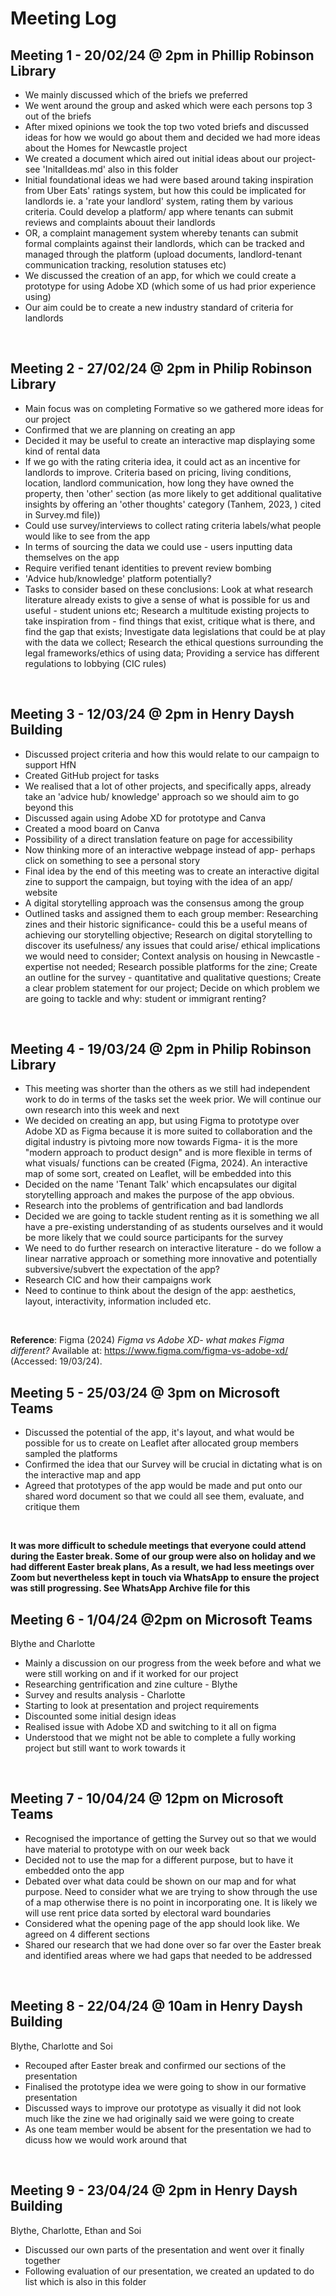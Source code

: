 # Meeting Log

## Meeting 1 - 20/02/24 @  2pm in Phillip Robinson Library
- We mainly discussed which of the briefs we preferred
- We went around the group and asked which were each persons top 3 out of the briefs
- After mixed opinions we took the top two voted briefs and discussed ideas for how we would go about them and decided we had more ideas about the Homes for Newcastle project
- We created a document which aired out initial ideas about our project- see 'InitalIdeas.md' also in this folder
- Initial foundational ideas we had were based around taking inspiration from Uber Eats' ratings system, but how this could be implicated for landlords ie. a 'rate your landlord' system, rating them by various criteria. Could develop a platform/ app where tenants can submit reviews and complaints abouut their landlords
- OR, a complaint management system whereby tenants can submit formal complaints against their landlords, which can be tracked and managed through the platform (upload documents, landlord-tenant communication tracking, resolution statuses etc)
- We discussed the creation of an app, for which we could create a prototype for using Adobe XD (which some of us had prior experience using)
- Our aim could be to create a new industry standard of criteria for landlords
<br>

## Meeting 2 - 27/02/24 @ 2pm in Philip Robinson Library
- Main focus was on completing Formative so we gathered more ideas for our project
- Confirmed that we are planning on creating an app
- Decided it may be useful to create an interactive map displaying some kind of rental data
- If we go with the rating criteria idea, it could act as an incentive for landlords to improve. Criteria based on pricing, living conditions, location, landlord communication, how long they have owned the property, then 'other' section (as more likely to get additional qualitative insights by offering an 'other thoughts' category (Tanhem, 2023, ) cited in Survey.md file))
- Could use survey/interviews to collect rating criteria labels/what people would like to see from the app
- In terms of sourcing the data we could use - users inputting data themselves on the app
- Require verified tenant identities to prevent review bombing
- 'Advice hub/knowledge' platform potentially?
- Tasks to consider based on these conclusions: Look at what research literature already exists to give a sense of what is possible for us and useful - student unions etc; Research a multitude existing projects to take inspiration from - find things that exist, critique what is there, and find the gap that exists; Investigate data legislations that could be at play with the data we collect; Research the ethical questions surrounding the legal frameworks/ethics of using data; Providing a service has different regulations to lobbying (CIC rules)
<br>

## Meeting 3 - 12/03/24 @ 2pm in Henry Daysh Building

- Discussed project criteria and how this would relate to our campaign to support HfN
- Created GitHub project for tasks
- We realised that a lot of other projects, and specifically apps, already take an 'advice hub/ knowledge' approach so we should aim to go beyond this
- Discussed again using Adobe XD for prototype and Canva
- Created a mood board on Canva
- Possibility of a direct translation feature on page for accessibility
- Now thinking more of an interactive webpage instead of app- perhaps click on something to see a personal story
- Final idea by the end of this meeting was to create an interactive digital zine to support the campaign, but toying with the idea of an app/ website
- A digital storytelling approach was the consensus among the group
- Outlined tasks and assigned them to each group member: Researching zines and their historic significance- could this be a useful means of achieving our storytelling objective; Research on digital storytelling to discover its usefulness/ any issues that could arise/ ethical implications we would need to consider; Context analysis on housing in Newcastle - expertise not needed; Research possible platforms for the zine; Create an outline for the survey - quantitative and qualitative questions; Create a clear problem statement for our project; Decide on which problem we are going to tackle and why: student or immigrant renting?
<br>

## Meeting 4 - 19/03/24 @ 2pm in Philip Robinson Library
- This meeting was shorter than the others as we still had independent work to do in terms of the tasks set the week prior. We will continue our own research into this week and next
- We decided on creating an app, but using Figma to prototype over Adobe XD as Figma because it is more suited to collaboration and the digital industry is pivtoing more now towards Figma- it is the more "modern approach to product design" and is more flexible in terms of what visuals/ functions can be created (Figma, 2024). An interactive map of some sort, created on Leaflet, will be embedded into this
- Decided on the name 'Tenant Talk' which encapsulates our digital storytelling approach and makes the purpose of the app obvious. 
- Research into the problems of gentrification and bad landlords
- Decided we are going to tackle student renting as it is something we all have a pre-existing understanding of as students ourselves and it would be more likely that we could source participants for the survey 
- We need to do further research on interactive literature - do we follow a linear narrative approach or something more innovative and potentially subversive/subvert the expectation of the app?
- Research CIC and how their campaigns work
- Need to continue to think about the design of the app: aesthetics, layout, interactivity, information included etc.
<br>

**Reference**:
Figma (2024) *Figma vs Adobe XD- what makes Figma different?* Available at: https://www.figma.com/figma-vs-adobe-xd/ (Accessed: 19/03/24). 

## Meeting 5 - 25/03/24 @ 3pm on Microsoft Teams
- Discussed the potential of the app, it's layout, and what would be possible for us to create on Leaflet after allocated group members sampled the platforms
- Confirmed the idea that our Survey will be crucial in dictating what is on the interactive map and app
- Agreed that prototypes of the app would be made and put onto our shared word document so that we could all see them, evaluate, and critique them
<br>

**It was more difficult to schedule meetings that everyone could attend during the Easter break. Some of our group were also on holiday and we had different Easter break plans, As a result, we had less meetings over Zoom but nevertheless kept in touch via WhatsApp to ensure the project was still progressing. See WhatsApp Archive file for this**
<br>

## Meeting 6 - 1/04/24 @2pm on Microsoft Teams
Blythe and Charlotte
- Mainly a discussion on our progress from the week before and what we were still working on and if it worked for our project
- Researching gentrification and zine culture - Blythe
- Survey and results analysis - Charlotte
- Starting to look at presentation and project requirements
- Discounted some initial design ideas
- Realised issue with Adobe XD and switching to it all on figma
- Understood that we might not be able to complete a fully working project but still want to work towards it
<br>

## Meeting 7 - 10/04/24 @ 12pm on Microsoft Teams
- Recognised the importance of getting the Survey out so that we would have material to prototype with on our week back
- Decided not to use the map for a different purpose, but to have it embedded onto the app
- Debated over what data could be shown on our map and for what purpose. Need to consider what we are trying to show through the use of a map otherwise there is no point in incorporating one. It is likely we will use rent price data sorted by electoral ward boundaries
- Considered what the opening page of the app should look like. We agreed on 4 different sections
- Shared our research that we had done over so far over the Easter break and identified areas where we had gaps that needed to be addressed
<br>

## Meeting 8 - 22/04/24 @ 10am in Henry Daysh Building
Blythe, Charlotte and Soi
- Recouped after Easter break and confirmed our sections of the presentation
- Finalised the prototype idea we were going to show in our formative presentation
- Discussed ways to improve our prototype as visually it did not look much like the zine we had originally said we were going to create
- As one team member would be absent for the presentation we had to dicuss how we would work around that
<br>

## Meeting 9 - 23/04/24 @ 2pm in Henry Daysh Building
Blythe, Charlotte, Ethan and Soi
- Discussed our own parts of the presentation and went over it finally together
- Following evaluation of our presentation, we created an updated to do list which is also in this folder
<br>

